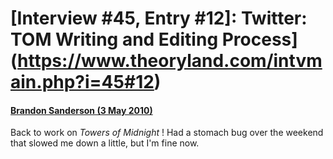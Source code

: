 # [Interview #45, Entry #12]: Twitter: TOM Writing and Editing Process](https://www.theoryland.com/intvmain.php?i=45#12)

#### [Brandon Sanderson (3 May 2010)](http://twitter.com/BrandonSandrson/status/13319369162)

Back to work on
*Towers of Midnight*
! Had a stomach bug over the weekend that slowed me down a little, but I'm fine now.

